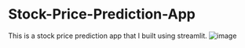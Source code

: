 # Stock-Price-Prediction-App
This is a stock price prediction app that I built using streamlit.
![image](https://user-images.githubusercontent.com/71935582/139588701-d1d30bcc-70db-4c7a-b5e4-92ad00c48082.png)
